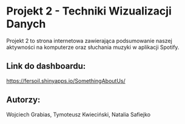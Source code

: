 # Projekt 2 - Techniki Wizualizacji Danych

Projekt 2 to strona internetowa zawierająca podsumowanie naszej aktywności na komputerze oraz słuchania muzyki w aplikacji Spotify. 

## Link do dashboardu: 

https://fersoil.shinyapps.io/SomethingAboutUs/



## Autorzy:

Wojciech Grabias, Tymoteusz Kwieciński, Natalia Safiejko

